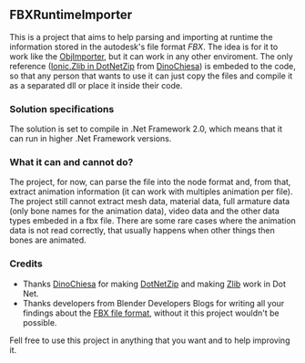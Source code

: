 ## FBXRuntimeImporter

This is a project that aims to help parsing and importing at runtime the information stored in the autodesk's file format _FBX_.
The idea is for it to work like the [ObjImporter](https://wiki.unity3d.com/index.php?title=ObjImporter&oldid=13033), but it can work  in any other enviroment.
The only reference ([Ionic.Zlib in DotNetZip](https://github.com/DinoChiesa/DotNetZip) from [DinoChiesa](https://github.com/DinoChiesa)) is embeded to the code, 
so that any person that wants to use it can just copy the files and compile it as a separated dll or place it inside their code.


### Solution specifications

The solution is set to compile in .Net Framework 2.0, which means that it can run in higher .Net Framework versions.


### What it can and cannot do?

The project, for now, can parse the file into the node format and, from that, extract animation information (it can work with multiples animation per file).
The project still cannot extract mesh data, material data, full armature data (only bone names for the animation data), video data and the other data types
embeded in a fbx file. There are some rare cases where the animation data is not read correctly, that usually happens when other things then bones are animated.

### Credits

* Thanks [DinoChiesa](https://github.com/DinoChiesa/DotNetZip) for making [DotNetZip](https://github.com/DinoChiesa/DotNetZip) and making [Zlib](https://www.zlib.net/) work in Dot Net.
* Thanks developers from Blender Developers Blogs for writing all your findings about the [FBX file format](https://code.blender.org/2013/08/fbx-binary-file-format-specification/), without it this project wouldn't be possible.

Fell free to use this project in anything that you want and to help improving it.
